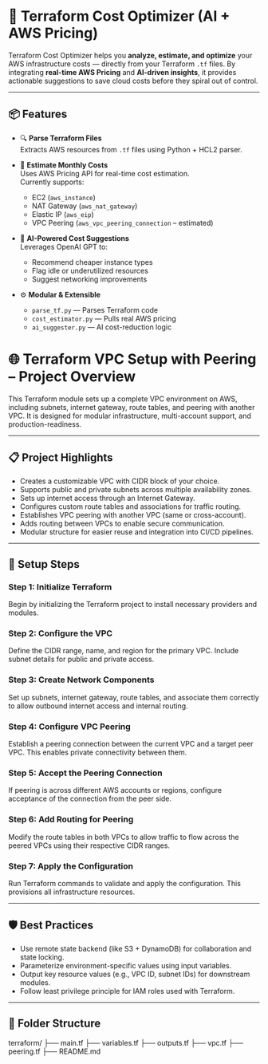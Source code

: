 # 🤖 Terraform Cost Optimizer (AI + AWS Pricing)

Terraform Cost Optimizer helps you **analyze, estimate, and optimize** your AWS infrastructure costs — directly from your Terraform `.tf` files. By integrating **real-time AWS Pricing** and **AI-driven insights**, it provides actionable suggestions to save cloud costs before they spiral out of control.

---

## 📦 Features

- 🔍 **Parse Terraform Files**  
  Extracts AWS resources from `.tf` files using Python + HCL2 parser.

- 💸 **Estimate Monthly Costs**  
  Uses AWS Pricing API for real-time cost estimation.  
  Currently supports:
  - EC2 (`aws_instance`)
  - NAT Gateway (`aws_nat_gateway`)
  - Elastic IP (`aws_eip`)
  - VPC Peering (`aws_vpc_peering_connection` – estimated)

- 🧠 **AI-Powered Cost Suggestions**  
  Leverages OpenAI GPT to:
  - Recommend cheaper instance types
  - Flag idle or underutilized resources
  - Suggest networking improvements

- ⚙️ **Modular & Extensible**
  - `parse_tf.py` — Parses Terraform code
  - `cost_estimator.py` — Pulls real AWS pricing
  - `ai_suggester.py` — AI cost-reduction logic

# 🌐 Terraform VPC Setup with Peering – Project Overview

This Terraform module sets up a complete VPC environment on AWS, including subnets, internet gateway, route tables, and peering with another VPC. It is designed for modular infrastructure, multi-account support, and production-readiness.

---

## 📋 Project Highlights

- Creates a customizable VPC with CIDR block of your choice.
- Supports public and private subnets across multiple availability zones.
- Sets up internet access through an Internet Gateway.
- Configures custom route tables and associations for traffic routing.
- Establishes VPC peering with another VPC (same or cross-account).
- Adds routing between VPCs to enable secure communication.
- Modular structure for easier reuse and integration into CI/CD pipelines.

---

## 🚀 Setup Steps

### Step 1: Initialize Terraform

Begin by initializing the Terraform project to install necessary providers and modules.

### Step 2: Configure the VPC

Define the CIDR range, name, and region for the primary VPC. Include subnet details for public and private access.

### Step 3: Create Network Components

Set up subnets, internet gateway, route tables, and associate them correctly to allow outbound internet access and internal routing.

### Step 4: Configure VPC Peering

Establish a peering connection between the current VPC and a target peer VPC. This enables private connectivity between them.

### Step 5: Accept the Peering Connection

If peering is across different AWS accounts or regions, configure acceptance of the connection from the peer side.

### Step 6: Add Routing for Peering

Modify the route tables in both VPCs to allow traffic to flow across the peered VPCs using their respective CIDR ranges.

### Step 7: Apply the Configuration

Run Terraform commands to validate and apply the configuration. This provisions all infrastructure resources.

---

## 🛡️ Best Practices

- Use remote state backend (like S3 + DynamoDB) for collaboration and state locking.
- Parameterize environment-specific values using input variables.
- Output key resource values (e.g., VPC ID, subnet IDs) for downstream modules.
- Follow least privilege principle for IAM roles used with Terraform.

---

## 📁 Folder Structure

terraform/
├── main.tf ├── variables.tf
├── outputs.tf
├── vpc.tf
├── peering.tf
├── README.md